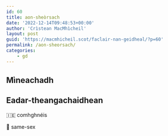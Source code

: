 ```yaml
---
id: 60
title: aon-sheòrsach
date: '2022-12-14T09:48:53+00:00'
author: 'Crìstean MacMhìcheil'
layout: post
guid: 'https://macmhicheil.scot/faclair-nan-geidheal/?p=60'
permalink: /aon-sheorsach/
categories:
    - gd
---
```


## Mìneachadh

## Eadar-theangachaidhean

&#x1f1ee;&#x1f1ea; comhghnéis

&#x1f3f4;&#xe0067;&#xe0062;&#xe0065;&#xe006e;&#xe0067;&#xe007f; same-sex
